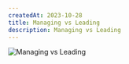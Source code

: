 ```yaml
---
createdAt: 2023-10-28
title: Managing vs Leading
description: Managing vs Leading
---
```


![Managing vs Leading](https://i.imgur.com/GFBQMAJ.png)